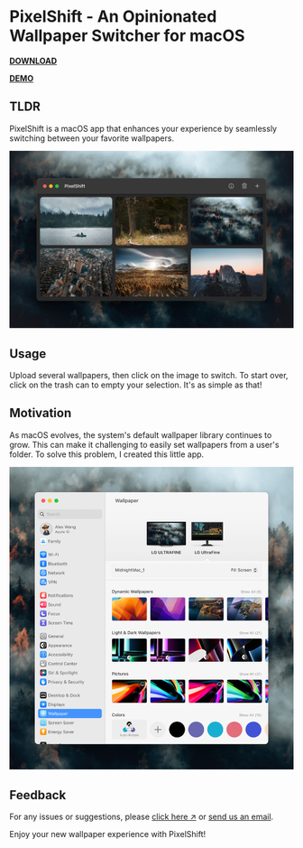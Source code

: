 # PixelShift - An Opinionated Wallpaper Switcher for macOS

[**DOWNLOAD**](https://github.com/chang2000/pixelshift-release/releases/latest)

[**DEMO**](https://youtu.be/BSyzNuu0eMU)

## TLDR

PixelShift is a macOS app that enhances your experience by seamlessly switching between your favorite wallpapers.

![overview](assets/overview.png)

## Usage

Upload several wallpapers, then click on the image to switch. To start over, click on the trash can to empty your selection. It's as simple as that!

## Motivation

As macOS evolves, the system's default wallpaper library continues to grow. This can make it challenging to easily set wallpapers from a user's folder. To solve this problem, I created this little app.

![growing-wallpapers](assets/growing-wallpapers.png)



## Feedback

For any issues or suggestions, please [click here ↗](https://github.com/chang2000/pixelshift-release/issues) or [send us an email](mailto:wangtcalex@gmail.com).

Enjoy your new wallpaper experience with PixelShift!
